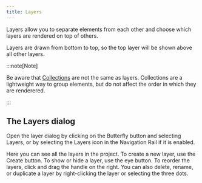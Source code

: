 ```yaml
---
title: Layers
---
```


Layers allow you to separate elements from each other and choose which layers are rendered on top of others.

Layers are drawn from bottom to top, so the top layer will be shown above all other layers.

:::note[Note]

Be aware that [Collections](../tools/collection) are not the same as layers. Collections are a lightweight way to group elements, but do not affect the order in which they are renderered.

:::

## The Layers dialog

Open the layer dialog by clicking on the Butterfly button and selecting Layers, or by selecting the Layers icon in the Navigation Rail if it is enabled.

Here you can see all the layers in the project. To create a new layer, use the Create button. To show or hide a layer, use the eye button. To reorder the layers, click and drag the handle on the right. You can also delete, rename, or duplicate a layer by right-clicking the layer or selecting the three dots.